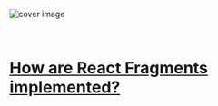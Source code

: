 ![cover image](https://pbs.twimg.com/media/FJ9DA5BXwAoQ00n?format=png&name=4096x4096)

<br>

# [How are React Fragments implemented?](https://raw.githubusercontent.com/fromaline/twitter-snippets/master/snippets/24_Jan_2022/index.js)
